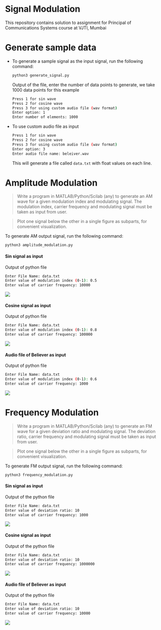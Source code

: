 # Signal Modulation 

This repository contains solution to assignment for Principal of Communications Systems course at VJTI, Mumbai

# Generate sample data

* To generate a sample signal as the input signal, run the following command:

  ```bash
  python3 generate_signal.py
  ```

  Output of the file, enter the number of data points to generate, we take 1000 data points for this example

  ```bash
  Press 1 for sin wave
  Press 2 for cosine wave
  Press 3 for using custom audio file (wav format)
  Enter option: 1
  Enter number of elements: 1000
    ```
    
* To use custom audio file as input
  ```bash
  Press 1 for sin wave
  Press 2 for cosine wave
  Press 3 for using custom audio file (wav format)
  Enter option: 3
  Enter audio file name: beleiver.wav
    ```

  This will generate a file called `data.txt` with float values on each line.

# Amplitude Modulation

> Write a program in MATLAB/Python/Scilab (any) to generate an AM wave for a given modulation index and modulating signal. The modulation index, carrier frequency and modulating signal must be taken as input from user.

> Plot one signal below the other in a single figure as subparts, for convenient visualization.

To generate AM output signal, run the following command:
    
```bash
python3 amplitude_modulation.py
```

#### Sin signal as input

Output of python file

```bash
Enter File Name: data.txt
Enter value of modulation index (0-1): 0.5
Enter value of carrier frequency: 10000
```

![](images/AM_sin.png)

#### Cosine signal as input

Output of python file

```bash
Enter File Name: data.txt
Enter value of modulation index (0-1): 0.8
Enter value of carrier frequency: 100000
```

![](images/AM_cos.png)

#### Audio file of Believer as input

Output of python file

```bash
Enter File Name: data.txt
Enter value of modulation index (0-1): 0.6
Enter value of carrier frequency: 1000
```

![](images/AM_believer.png)

# Frequency Modulation

> Write a program in MATLAB/Python/Scilab (any) to generate an FM wave for a given deviation ratio and modulating signal. The deviation ratio, carrier frequency and modulating signal must be taken as input from user.

> Plot one signal below the other in a single figure as subparts, for convenient visualization.

To generate FM output signal, run the following command:

```bash
python3 frequency_modulation.py
```

#### Sin signal as input


Output of the python file

```bash
Enter File Name: data.txt
Enter value of deviation ratio: 10
Enter value of carrier frequency: 1000
```

![](images/FM_sin.png)


#### Cosine signal as input


Output of the python file

```bash
Enter File Name: data.txt
Enter value of deviation ratio: 10
Enter value of carrier frequency: 1000000
```

![](images/FM_cos.png)


#### Audio file of Believer as input

Output of the python file

```bash
Enter File Name: data.txt
Enter value of deviation ratio: 10
Enter value of carrier frequency: 10000
```

![](images/FM_believer.png)
